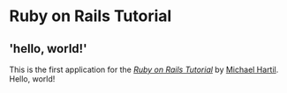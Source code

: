 # Ruby on Rails Tutorial

## 'hello, world!'

This is the first application for the
[*Ruby on Rails Tutorial*](https://railstutorial.jp/)
by [Michael Hartil](https://www.michaelhartl.com/). Hello, world!